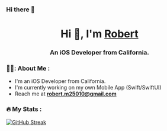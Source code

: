 ### Hi there 👋

<h1 align="center">Hi 👋, I'm <a href="https://100rabhcsmc.github.io/Me.io/" target="blank">
Robert</a></h1>
<h3 align="center">An iOS Developer from California.

### 👨‍💻: About Me : 
- I'm an iOS Developer from California.
- I'm currently working on my own Mobile App (Swift/SwiftUI)
- Reach me at **robert.m25010@gmail.com**

### :fire: My Stats :
[![GitHub Streak](http://github-readme-streak-stats.herokuapp.com?user=Robertm339&theme=dark&background=000000)](https://git.io/streak-stats)
